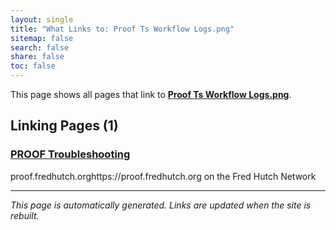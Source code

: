 ```yaml
---
layout: single
title: "What Links to: Proof Ts Workflow Logs.png"
sitemap: false
search: false
share: false
toc: false
---
```


This page shows all pages that link to **[Proof Ts Workflow Logs.png](/datademos/assets/proof_ts_workflow_logs.png)**.

## Linking Pages (1)

### [PROOF Troubleshooting](/datademos/proof-troubleshooting/)

proof.fredhutch.orghttps://proof.fredhutch.org on the Fred Hutch Network

---


*This page is automatically generated. Links are updated when the site is rebuilt.*
